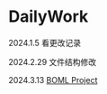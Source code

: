 # DailyWork

2024.1.5
看更改记录

2024.2.29
文件结构修改

2024.3.13
[BOML Project](https://file.cz123.top/3PhD/4BDA/boml%E9%A1%B9%E7%9B%AE%E5%AD%A6%E4%B9%A0.html)
